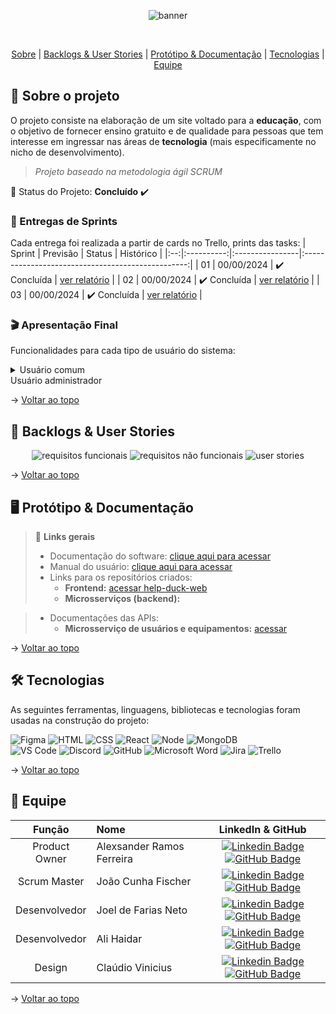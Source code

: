 <div align="center">
    
![banner]()
</div>
<br id="topo">
<p align="center">
    <a href="#sobre">Sobre</a>  |  
    <a href="#backlogs">Backlogs & User Stories</a>  |  
    <a href="#prototipo">Protótipo & Documentação</a>  |  
    <a href="#tecnologias">Tecnologias</a>  |  
    <a href="#equipe">Equipe</a>
</p>
   
<span id="sobre">

## :bookmark_tabs: Sobre o projeto

O projeto consiste na elaboração de um site voltado para a **educação**, com o objetivo de fornecer
ensino gratuito e de qualidade para pessoas que tem interesse em ingressar nas áreas de
**tecnologia** (mais especificamente no nicho de desenvolvimento).

> _Projeto baseado na metodologia ágil SCRUM_

:pushpin: Status do Projeto: **Concluído** :heavy_check_mark:

### 🏁 Entregas de Sprints

Cada entrega foi realizada a partir de cards no Trello, prints das tasks:
| Sprint | Previsão | Status | Histórico |
|:--:|:----------:|:----------------|:-------------------------------------------------:|
| 01 | 00/00/2024 | ✔️ Concluída | [ver relatório]() |
| 02 | 00/00/2024 | ✔️ Concluída | [ver relatório]() |
| 03 | 00/00/2024 | ✔️ Concluída | [ver relatório]() |

### :clapper: Apresentação Final

Funcionalidades para cada tipo de usuário do sistema:

<details>
   <summary>Usuário comum</summary>
    <div align="center">
        <img src="">
    </div>
</details

<details>
   <summary>Usuário administrador</summary>
    <div align="center">
        <img src="">
    </div>
</details>
    
→ [Voltar ao topo](#topo)

<span id="backlogs">

## :dart: Backlogs & User Stories

<div align="center">
    
![ requisitos funcionais]()
![requisitos  não funcionais]()
![user stories]()
</div>
  
→ [Voltar ao topo](#topo)

<span id="prototipo">

## :desktop_computer: Protótipo & Documentação

> 🔗 **Links gerais** <br>
>
> - Documentação do software: [clique aqui para acessar]()
> - Manual do usuário: [clique aqui para acessar]()
> - Links para os repositórios criados:
>   - **Frontend:** [acessar help-duck-web]()
>   - **Microsserviços (backend):**

> - Documentações das APIs:
>   - **Microsserviço de usuários e equipamentos:** [acessar ]()

→ [Voltar ao topo](#topo)

<span id="tecnologias">

## 🛠️ Tecnologias

As seguintes ferramentas, linguagens, bibliotecas e tecnologias foram usadas na construção do projeto:

<img src="https://img.shields.io/badge/Figma-CED4DA?style=for-the-badge&logo=figma&logoColor=DC143C" alt="Figma" /> 
<img src="https://img.shields.io/badge/HTML5-CED4DA?style=for-the-badge&logo=html5&logoColor=E34F26" alt="HTML" /> 
<img src="https://img.shields.io/badge/CSS3-CED4DA?style=for-the-badge&logo=css3&logoColor=1572B6" alt="CSS" /> 	
<img src="https://img.shields.io/badge/React-CED4DA?style=for-the-badge&logo=react&logoColor=61DAFB" alt="React" /> 
<img src="https://img.shields.io/badge/Node.js-CED4DA?style=for-the-badge&logo=nodedotjs&logoColor=339933" alt="Node" />  
<img src="https://img.shields.io/badge/MongoDB-CED4DA?style=for-the-badge&logo=mongodb&logoColor=4EA94B" alt="MongoDB" /><br>
<img src="https://img.shields.io/badge/VS_Code-CED4DA?style=for-the-badge&logo=visual%20studio%20code&logoColor=0078D4" alt="VS Code" /> 
<img src="https://img.shields.io/badge/Discord-CED4DA?style=for-the-badge&logo=discord&logoColor=7289DA" alt="Discord" /> 
<img src="https://img.shields.io/badge/GitHub-CED4DA?style=for-the-badge&logo=github&logoColor=20232A" alt="GitHub" /> 
<img src="https://img.shields.io/badge/Microsoft_Word-2B579A?style=for-the-badge&logo=microsoft-word&logoColor=white" alt="Microsoft Word"/>
<img src="https://img.shields.io/badge/jira-%230A0FFF.svg?style=for-the-badge&logo=jira&logoColor=white" alt="Jira"/>
<img src="https://img.shields.io/badge/Trello-%23026AA7.svg?style=for-the-badge&logo=Trello&logoColor=white" alt="Trello"/>
    
→ [Voltar ao topo](#topo)

<span id="equipe">

## :busts_in_silhouette: Equipe

|    Função     | Nome                      |                                                                                                                                                             LinkedIn & GitHub                                                                                                                                                              |
| :-----------: | :------------------------ | :----------------------------------------------------------------------------------------------------------------------------------------------------------------------------------------------------------------------------------------------------------------------------------------------------------------------------------------: |
| Product Owner | Alexsander Ramos Ferreira |                [![Linkedin Badge](https://img.shields.io/badge/Linkedin-blue?style=flat-square&logo=Linkedin&logoColor=white)](https://br.linkedin.com/in/alexsanderferreira) [![GitHub Badge](https://img.shields.io/badge/GitHub-111217?style=flat-square&logo=github&logoColor=white)](https://github.com/LehRamos1508)                 |
| Scrum Master  | João Cunha Fischer        |            [![Linkedin Badge](https://img.shields.io/badge/Linkedin-blue?style=flat-square&logo=Linkedin&logoColor=white)](https://br.linkedin.com/in/joao-cunha-fischer-6585b1203) [![GitHub Badge](https://img.shields.io/badge/GitHub-111217?style=flat-square&logo=github&logoColor=white)](https://github.com/FischerJoao)            |
| Desenvolvedor | Joel de Farias Neto       | [![Linkedin Badge](https://img.shields.io/badge/Linkedin-blue?style=flat-square&logo=Linkedin&logoColor=white)](https://br.linkedin.com/in/joel-alves-neto?trk=public_profile_browsemap-profile) [![GitHub Badge](https://img.shields.io/badge/GitHub-111217?style=flat-square&logo=github&logoColor=white)](https://github.com/Joel-Neto) |
| Desenvolvedor | Ali Haidar                |                        [![Linkedin Badge](https://img.shields.io/badge/Linkedin-blue?style=flat-square&logo=Linkedin&logoColor=white)](https://br.linkedin.com/in/ali-hps) [![GitHub Badge](https://img.shields.io/badge/GitHub-111217?style=flat-square&logo=github&logoColor=white)](https://github.com/alihpss)                         |
|    Design     | Claúdio Vinicius          |          [![Linkedin Badge](https://img.shields.io/badge/Linkedin-blue?style=flat-square&logo=Linkedin&logoColor=white)](https://br.linkedin.com/in/claudio-vinicius-camellin-almeida) [![GitHub Badge](https://img.shields.io/badge/GitHub-111217?style=flat-square&logo=github&logoColor=white)](https://github.com/Clouddios)           |

→ [Voltar ao topo](#topo)
